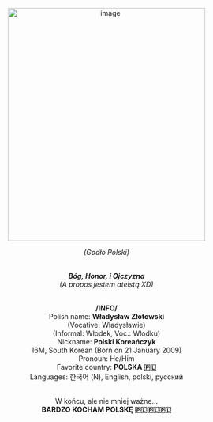 <p align="center">
  <img width="400" height="471" alt="image" src="https://github.com/user-attachments/assets/a3b67119-3f8c-4307-ab30-54a6b70d07d4" />
</p>

<div align="center">

  <em>(Godło Polski)</em><br><br>

  <strong><em>Bóg, Honor, i Ojczyzna</em></strong><br>
  <em>(A propos jestem ateistą XD)</em><br><br>

  <strong>/INFO/</strong><br>
  Polish name: <strong>Władysław Złotowski</strong><br>
  (Vocative: Władysławie)<br>
  (Informal: Włodek, Voc.: Włodku)<br>
  Nickname: <strong>Polski Koreańczyk</strong><br>
  16M, South Korean (Born on 21 January 2009)<br>
  Pronoun: He/Him<br>
  Favorite country: <strong>POLSKA 🇵🇱</strong><br>
  Languages: 한국어 (N), English, polski, русский<br><br>

  W końcu, ale nie mniej ważne...<br>
  <strong>BARDZO KOCHAM POLSKĘ 🇵🇱🇵🇱🇵🇱</strong>

</div>
